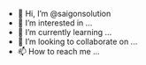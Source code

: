 - 👋 Hi, I’m @saigonsolution
- 👀 I’m interested in ...
- 🌱 I’m currently learning ...
- 💞️ I’m looking to collaborate on ...
- 📫 How to reach me ...

<!---
saigonsolution/saigonsolution is a ✨ special ✨ repository because its `README.md` (this file) appears on your GitHub profile.
You can click the Preview link to take a look at your changes.
--->
